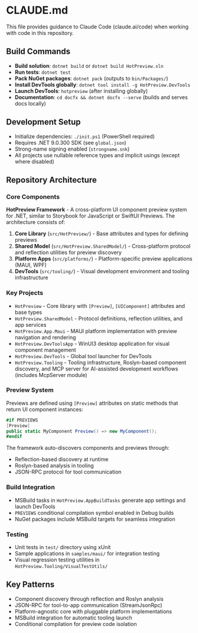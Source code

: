# CLAUDE.md

This file provides guidance to Claude Code (claude.ai/code) when working with code in this repository.

## Build Commands

- **Build solution**: `dotnet build` or `dotnet build HotPreview.sln`
- **Run tests**: `dotnet test`
- **Pack NuGet packages**: `dotnet pack` (outputs to `bin/Packages/`)
- **Install DevTools globally**: `dotnet tool install -g HotPreview.DevTools`
- **Launch DevTools**: `hotpreview` (after installing globally)
- **Documentation**: `cd docfx && dotnet docfx --serve` (builds and serves docs locally)

## Development Setup

- Initialize dependencies: `./init.ps1` (PowerShell required)
- Requires .NET 9.0.300 SDK (see `global.json`)
- Strong-name signing enabled (`strongname.snk`)
- All projects use nullable reference types and implicit usings (except where disabled)

## Repository Architecture

### Core Components

**HotPreview Framework** - A cross-platform UI component preview system for .NET, similar to Storybook for JavaScript or SwiftUI Previews. The architecture consists of:

1. **Core Library** (`src/HotPreview/`) - Base attributes and types for defining previews
2. **Shared Model** (`src/HotPreview.SharedModel/`) - Cross-platform protocol and reflection utilities for preview discovery
3. **Platform Apps** (`src/platforms/`) - Platform-specific preview applications (MAUI, WPF)
4. **DevTools** (`src/tooling/`) - Visual development environment and tooling infrastructure

### Key Projects

- `HotPreview` - Core library with `[Preview]`, `[UIComponent]` attributes and base types
- `HotPreview.SharedModel` - Protocol definitions, reflection utilities, and app services
- `HotPreview.App.Maui` - MAUI platform implementation with preview navigation and rendering
- `HotPreview.DevToolsApp` - WinUI3 desktop application for visual component management
- `HotPreview.DevTools` - Global tool launcher for DevTools
- `HotPreview.Tooling` - Tooling infrastructure, Roslyn-based component discovery, and MCP server for AI-assisted development workflows (includes McpServer module)

### Preview System

Previews are defined using `[Preview]` attributes on static methods that return UI component instances:

```csharp
#if PREVIEWS
[Preview]
public static MyComponent Preview() => new MyComponent();
#endif
```

The framework auto-discovers components and previews through:
- Reflection-based discovery at runtime
- Roslyn-based analysis in tooling
- JSON-RPC protocol for tool communication

### Build Integration

- MSBuild tasks in `HotPreview.AppBuildTasks` generate app settings and launch DevTools
- `PREVIEWS` conditional compilation symbol enabled in Debug builds
- NuGet packages include MSBuild targets for seamless integration

### Testing

- Unit tests in `test/` directory using xUnit
- Sample applications in `samples/maui/` for integration testing
- Visual regression testing utilities in `HotPreview.Tooling/VisualTestUtils/`

## Key Patterns

- Component discovery through reflection and Roslyn analysis
- JSON-RPC for tool-to-app communication (StreamJsonRpc)
- Platform-agnostic core with pluggable platform implementations
- MSBuild integration for automatic tooling launch
- Conditional compilation for preview code isolation
